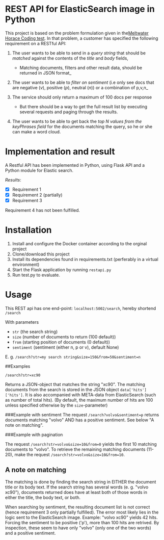 

# REST API for ElasticSearch image in Python
This project is based on the problem formulation given in the[Meltwater Horace Coding test](https://hub.docker.com/r/meltwater/horace-coding-test/). In that problem, a customer has specified the following requirement on a RESTful API:

1. The user wants to be able to send in a *query string* that should be *matched* against the contents of the *title* and *body* fields, 
    - Matching documents, filters and other result data, should be returned in JSON format_

2. The user wants to be able to *filter on sentiment* (i.e only see docs that are negative (*v*), positive (*p*), neutral (*n*)) or a combination of p,v,n_
3.  The service should only return a maximum of 100 docs per response 
    - But there should be a way to get the full result list by executing several requests and paging through the results.

4. The user wants to be able to get back the *top N values from the keyPhrases field* for the documents matching the query, so he or she can make a word cloud.  


# Implementation and result
A Restful API has been implemented in Python, using Flask API and a Python module for Elastic search.

*Results*: 
- [x] Requirement 1 
- [x] Requirement 2 (partially)
- [x] Requirement 3

Requirement 4 has not been fulfilled. 

# Installation 
1. Install and configure the Docker container according to the orginal project
2. Clone/download this project
3. Install its dependencies found in requirements.txt (perferably in a virtual environment)
4. Start the Flask application by running ```restapi.py```
4. Run test.py to evaluate. 

# Usage
This REST api has one end-point:
```localhost:5002/search```, hereby shortend ```/search```

With parameters 
* ```str``` (the search string)
* ```size``` (number of documents to return (100 default))
* ```from``` (starting position of documents (0 default))
* ```sentiment``` (sentiment (either n, p or v), default None)

E. g.
```/search?str=my search string&size=150&from=50&sentiment=n```

##Examples

```/search?str=xc90```

Returns a JSON-object that matches the string "xc90". The matching documents from the search is stored in the JSON object ```data['hits']['hits']```. It is also accompanied with META-data from ElasticSearch (such as number of total hits).
(By default, the maximum number of hits are 100 unless specified otherwise by the ```size```-parameter) 

###Example with sentiment
The request ```/search?volvo&sentiment=p``` returns documents matching "volvo" AND has a positive sentiment. See below "A note on matching".


###Example with pagination

The request ```/search?str=volvo&size=10&from=0``` yields the first 10 matching documents to "volvo".
To retrieve the remaining matching documents (11-20), make the request ```/search?str=volvo&size=10&from=10```. 


## A note on matching
The matching is done by finding the search string in EITHER the document title or its body text. If the search string has several words (e. g. "volvo xc90"), documents returned does have at least both of those words in either the title, the body text, or both.

When searching by sentiment, the resulting document list is not correct (hence requirement 3 only partially fulfilled). The error most likely lies in the logic sent to the ElasticSearch image. Example: "volvo xc90" yields 42 hits. Forcing the sentiment to be positive ('p'), more than 100 hits are retrived. By inspection, these seem to have only "volvo" (only one of the two words) and a positive sentiment.  